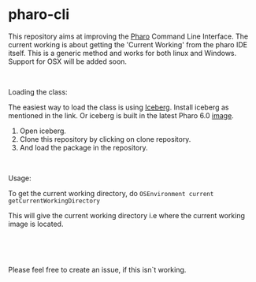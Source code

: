 # pharo-cli

<p>This repository aims at improving the <a href="http://pharo.org">Pharo</a>&nbsp;Command Line Interface. The current working is about getting the 'Current Working' from the pharo IDE itself. This is a generic method and works for both linux and Windows. Support for OSX will be added soon.&nbsp;</p>
<p>&nbsp;</p>
<p>Loading the class:</p>
<p>The easiest way to load the class is using&nbsp;<a href="https://github.com/pharo-vcs/iceberg/">Iceberg</a>. Install iceberg as mentioned in the link. Or iceberg is built in the latest Pharo 6.0 <a href="http://files.pharo.org/image/60/latest.zip">image</a>.&nbsp;</p>
<ol>
<li>Open iceberg.</li>
<li>Clone this repository by clicking on clone repository.</li>
<li>And load the package in the repository.</li>
</ol>
<p>&nbsp;</p>
<p>Usage:</p>
<p>To get the current working directory, do <code>OSEnvironment current getCurrentWorkingDirectory</code></p>
<p>This will give the current working directory i.e where the current working image is located.&nbsp;</p>
<p>&nbsp;</p>
<p>&nbsp;</p>
<p>Please feel free to create an issue, if this isn`t working.</p>
